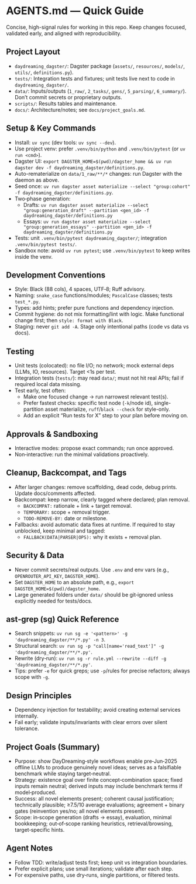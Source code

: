 # AGENTS.md — Quick Guide

Concise, high-signal rules for working in this repo. Keep changes focused, validated early, and aligned with reproducibility.

## Project Layout
- `daydreaming_dagster/`: Dagster package (`assets/`, `resources/`, `models/`, `utils/`, `definitions.py`).
- `tests/`: Integration tests and fixtures; unit tests live next to code in `daydreaming_dagster/`.
- `data/`: Inputs/outputs (`1_raw/`, `2_tasks/`, `gens/`, `5_parsing/`, `6_summary/`). Don’t commit secrets or proprietary outputs.
- `scripts/`: Results tables and maintenance.
- `docs/`: Architecture/notes; see `docs/project_goals.md`.

## Setup & Key Commands
- Install: `uv sync` (dev tools: `uv sync --dev`).
- Use project venv: prefer `.venv/bin/python` and `.venv/bin/pytest` (or `uv run <cmd>`).
- Dagster UI: `export DAGSTER_HOME=$(pwd)/dagster_home && uv run dagster dev -f daydreaming_dagster/definitions.py`.
- Auto-rematerialize on `data/1_raw/**/*` changes: run Dagster with the daemon as above.
- Seed once: `uv run dagster asset materialize --select "group:cohort" -f daydreaming_dagster/definitions.py`.
- Two‑phase generation:
  - Drafts: `uv run dagster asset materialize --select "group:generation_draft" --partition <gen_id> -f daydreaming_dagster/definitions.py`
  - Essays: `uv run dagster asset materialize --select "group:generation_essays" --partition <gen_id> -f daydreaming_dagster/definitions.py`
- Tests: unit `.venv/bin/pytest daydreaming_dagster/`; integration `.venv/bin/pytest tests/`.
- Sandbox note: avoid `uv run pytest`; use `.venv/bin/pytest` to keep writes inside the venv.

## Development Conventions
- Style: Black (88 cols), 4 spaces, UTF‑8; Ruff advisory.
- Naming: `snake_case` functions/modules; `PascalCase` classes; tests `test_*.py`.
- Types: add hints; prefer pure functions and dependency injection.
- Commit hygiene: do not mix formatting/lint with logic. Make functional change first; then `style: format with Black`.
- Staging: never `git add -A`. Stage only intentional paths (code vs data vs docs).

## Testing
- Unit tests (colocated): no file I/O; no network; mock external deps (LLMs, IO, resources). Target <1s per test.
- Integration tests (`tests/`): may read `data/`; must not hit real APIs; fail if required local data missing.
- Test early, test often:
  - Make one focused change → run narrowest relevant test(s).
  - Prefer fastest checks: specific test node (`-k`/node id), single-partition asset materialize, `ruff`/`black --check` for style-only.
  - Add an explicit “Run tests for X” step to your plan before moving on.

## Approvals & Sandboxing
- Interactive modes: propose exact commands; run once approved.
- Non‑interactive: run the minimal validations proactively.

## Cleanup, Backcompat, and Tags
- After larger changes: remove scaffolding, dead code, debug prints. Update docs/comments affected.
- Backcompat: keep narrow, clearly tagged where declared; plan removal.
  - `BACKCOMPAT:` rationale + link + target removal.
  - `TEMPORARY:` scope + removal trigger.
  - `TODO-REMOVE-BY:` date or milestone.
- Fallbacks: avoid automatic data fixes at runtime. If required to stay unblocked, keep minimal and tagged:
  - `FALLBACK(DATA|PARSER|OPS):` why it exists + removal plan.

## Security & Data
- Never commit secrets/real outputs. Use `.env` and env vars (e.g., `OPENROUTER_API_KEY`, `DAGSTER_HOME`).
- Set `DAGSTER_HOME` to an absolute path, e.g., `export DAGSTER_HOME=$(pwd)/dagster_home`.
- Large generated folders under `data/` should be git‑ignored unless explicitly needed for tests/docs.

## ast‑grep (sg) Quick Reference
- Search snippets: `uv run sg -e '<pattern>' -g 'daydreaming_dagster/**/*.py' -n 3`.
- Structural search: `uv run sg -p "call[name='read_text']" -g 'daydreaming_dagster/**/*.py'`.
- Rewrite (dry‑run): `uv run sg -r rule.yml --rewrite --diff -g 'daydreaming_dagster/**/*.py'`.
- Tips: prefer `-e` for quick greps; use `-p`/rules for precise refactors; always scope with `-g`.

## Design Principles
- Dependency injection for testability; avoid creating external services internally.
- Fail early; validate inputs/invariants with clear errors over silent tolerance.

## Project Goals (Summary)
- Purpose: show DayDreaming‑style workflows enable pre‑Jun‑2025 offline LLMs to produce genuinely novel ideas; serves as a falsifiable benchmark while staying target‑neutral.
- Strategy: existence goal over finite concept‑combination space; fixed inputs remain neutral; derived inputs may include benchmark terms if model‑produced.
- Success: all novel elements present; coherent causal justification; technically plausible; ≥7.5/10 average evaluations; agreement + binary gates (reinvention yes/no; all novel elements present).
- Scope: in‑scope generation (drafts → essay), evaluation, minimal bookkeeping; out‑of‑scope ranking heuristics, retrieval/browsing, target‑specific hints.

## Agent Notes
- Follow TDD: write/adjust tests first; keep unit vs integration boundaries.
- Prefer explicit plans; use small iterations; validate after each step.
- For expensive paths, use dry‑runs, single partitions, or filtered tests.
